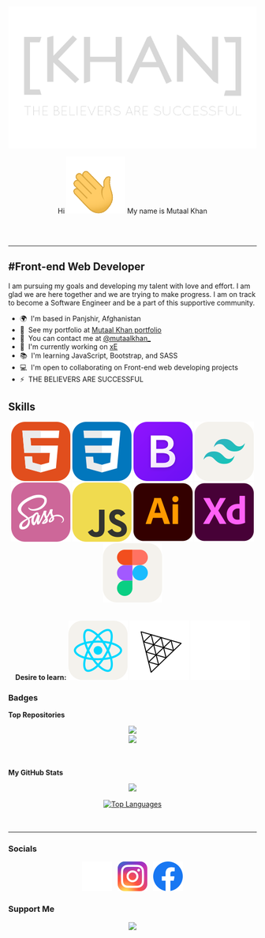 <!--  Bismallah -->
<!--
    [KHAN] header title - ([KHAN]-poster png)
    A transparent banner - position is center
    Link to: Portfolio
-->
[<p align="center"><img alt="[KHAN] Header png" width="auto" src="https://github.com/mutaal-khan/mutaal-khan/blob/main/src/images/png/readme_header.png" /></p>](https://www.mutaal-khan.github.io/khan-portfolio/)


<p align="center">Hi <img alt="hi gif" width="auto" src="https://github.com/mutaal-khan/mutaal-khan/blob/main/src/images/gif/hi.gif"/> My name is Mutaal Khan
</p>
<br>
<br>

-----------------------

#Front-end Web Developer
-

I am pursuing my goals and developing my talent with love and effort. I am glad we are here together and we are trying to make progress. I am on track to become a Software Engineer and be a part of this supportive community.

* 🌍  I'm based in Panjshir, Afghanistan
* 👔  See my portfolio at [Mutaal Khan portfolio](http://www.mutaal-khan.github.io/portfolio/)
* 📧  You can contact me at [@mutaalkhan_](http://www.instagram.com/mutaalkhan_)
* 🚀  I'm currently working on [xE](http://www.mutaal-khan.github.io/xE/)
* 📚  I'm learning JavaScript, Bootstrap, and SASS
* 💻  I'm open to collaborating on Front-end web developing projects
* ⚡   THE BELIEVERS ARE SUCCESSFUL

## Skills

<p align="center">
<img alt="HTML" width="auto" src="https://github.com/mutaal-khan/mutaal-khan/blob/main/src/images/svg/html-new.svg" />
<img alt="CSS" width="auto" src="https://github.com/mutaal-khan/mutaal-khan/blob/main/src/images/svg/css.svg" />
<img alt="Bootstrap" width="auto" src="https://github.com/mutaal-khan/mutaal-khan/blob/main/src/images/svg/bootstrap.svg" />
<img alt="TailwindCSS" width="auto" src="https://github.com/mutaal-khan/mutaal-khan/blob/main/src/images/svg/tailwindcss-light.svg" />
<img alt="SASS" width="auto" src="https://github.com/mutaal-khan/mutaal-khan/blob/main/src/images/svg/sass.svg" />
<img alt="JavaScript" width="auto" src="https://github.com/mutaal-khan/mutaal-khan/blob/main/src/images/svg/javascript.svg" />
<img alt="Adobe Illustrator" width="auto" src="https://github.com/mutaal-khan/mutaal-khan/blob/main/src/images/svg/adobe-illustrator.svg" />
<img alt="Adobe XD" width="auto" src="https://github.com/mutaal-khan/mutaal-khan/blob/main/src/images/svg/adobe-xd.svg" />
<img alt="Figma" width="auto" src="https://github.com/mutaal-khan/mutaal-khan/blob/main/src/images/svg/figma-light.svg" />
<br>
<br>
<br>
<b>Desire to learn:</b>
<img alt="react" width="auto" src="https://github.com/mutaal-khan/mutaal-khan/blob/main/src/images/svg/react-light.svg" />
<img alt="threejs" width="auto" src="https://github.com/mutaal-khan/mutaal-khan/blob/main/src/images/svg/threejs-light.svg" />
<img alt="webgl" width="auto" src="https://github.com/mutaal-khan/mutaal-khan/blob/main/src/images/svg/webgl.svg" />
</p>

### Badges
<b>Top Repositories</b>

<!--
    xE
-->
<p align="center">
<a href="https://github.com/mutaal-khan/xE"><img src="https://github-readme-stats.vercel.app/api/pin/?username=mutaal-khan&repo=xE&title_color=0891b2&text_color=ffffff&icon_color=0891b2&bg_color=1c1917&hide_border=true&locale=en" /></a>
<br>
<!--
    DivTool
-->
<a href="https://github.com/mutaal-khan/DivTool"><img src="https://github-readme-stats.vercel.app/api/pin/?username=mutaal-khan&repo=DivTool&title_color=0891b2&text_color=ffffff&icon_color=0891b2&bg_color=1c1917&hide_border=true&locale=en" /></a>
<br>
<br>
<br>
</p>

<b>My GitHub Stats</b>
<p align="center">
<a href="http://www.github.com/mutaal-khan"><img src="https://github-readme-streak-stats.herokuapp.com/?user=mutaal-khan&stroke=ffffff&background=1c1917&ring=0891b2&fire=0891b2&currStreakNum=ffffff&currStreakLabel=0891b2&sideNums=ffffff&sideLabels=ffffff&dates=ffffff&hide_border=true" /></a>
</p>

<p align="center">
<a href="https://github.com/mutaal-khan"><img src="https://github-readme-stats.vercel.app/api/top-langs/?username=mutaal-khan&langs_count=10&title_color=0891b2&text_color=ffffff&icon_color=0891b2&bg_color=1c1917&hide_border=true&locale=en&custom_title=Top%20%Languages" alt="Top Languages" /></a>
<br>
<br>
<br>
</p>


-----------------------

### Socials
<p align="center"> 
<a href="https://www.threads.net/mutaalkhan_"><img alt="Threads" width="auto" src="https://github.com/mutaal-khan/mutaal-khan/blob/main/src/images/svg/threads.svg" /></a>&nbsp;&nbsp;&nbsp;<a href="https://www.threads.net/mutaalkhan_"><img alt="Instagram" width="auto" src="https://github.com/mutaal-khan/mutaal-khan/blob/main/src/images/svg/instagram.svg" /></a>&nbsp;&nbsp;&nbsp;<a href="https://www.threads.net/mutaalkhan_"><img alt="Facebook" width="auto" src="https://github.com/mutaal-khan/mutaal-khan/blob/main/src/images/svg/facebook.svg" /></a>
</p>

### Support Me
<p align="center">
<a href="https://www.buymeacoffee.com/mutaal.khan"><img src="https://cdn.buymeacoffee.com/buttons/v2/default-yellow.png" width="200" /></a>
</p>
